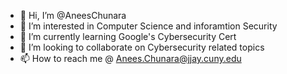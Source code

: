 - 👋 Hi, I’m @AneesChunara
- 👀 I’m interested in Computer Science and inforamtion Security
- 🌱 I’m currently learning Google's Cybersecurity Cert
- 💞️ I’m looking to collaborate on Cybersecurity related topics
- 📫 How to reach me @ Anees.Chunara@jjay.cuny.edu

<!---
AneesChunara/AneesChunara is a ✨ special ✨ repository because its `README.md` (this file) appears on your GitHub profile.
You can click the Preview link to take a look at your changes.
--->
